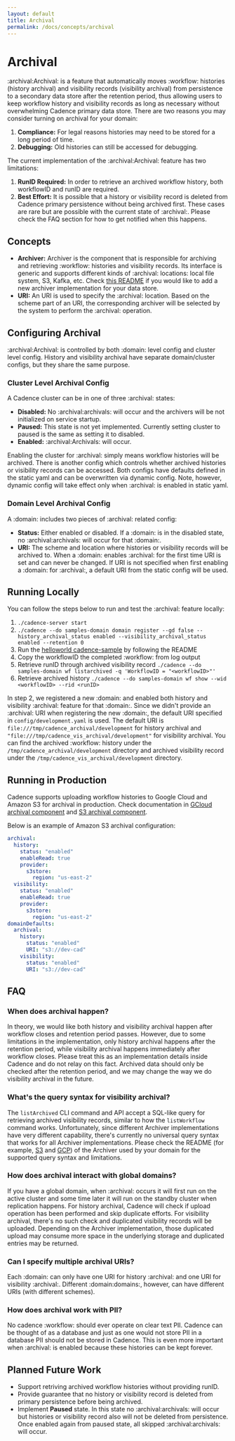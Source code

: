 ```yaml
---
layout: default
title: Archival
permalink: /docs/concepts/archival
---
```


# Archival

:archival:Archival: is a feature that automatically moves :workflow: histories (history archival) and visibility records (visibility archival) from persistence to a secondary data store after the retention period, thus allowing users to keep workflow history and visibility records as long as necessary without overwhelming Cadence primary data store. There are two reasons you may consider turning on archival for your domain:
1. **Compliance:** For legal reasons histories may need to be stored for a long period of time.
2. **Debugging:** Old histories can still be accessed for debugging.

The current implementation of the :archival:Archival: feature has two limitations:
1. **RunID Required:** In order to retrieve an archived workflow history, both workflowID and runID are required.
2. **Best Effort:** It is possible that a history or visibility record is deleted from Cadence primary persistence without being archived first. These cases are rare but are possible with the current state of :archival:. Please check the FAQ section for how to get notified when this happens.

## Concepts

- **Archiver:** Archiver is the component that is responsible for archiving and retrieving :workflow: histories and visibility records.  Its interface is generic and supports different kinds of :archival: locations: local file system, S3, Kafka, etc. Check [this README](https://github.com/uber/cadence/blob/master/common/archiver/README.md) if you would like to add a new archiver implementation for your data store.
- **URI:** An URI is used to specify the :archival: location. Based on the scheme part of an URI, the corresponding archiver will be selected by the system to perform the :archival: operation.

## Configuring Archival

:archival:Archival: is controlled by both :domain: level config and cluster level config. History and visibility archival have separate domain/cluster configs, but they share the same purpose.

### Cluster Level Archival Config

A Cadence cluster can be in one of three :archival: states:
  * **Disabled:** No :archival:archivals: will occur and the archivers will be not initialized on service startup.
  * **Paused:** This state is not yet implemented. Currently setting cluster to paused is the same as setting it to disabled.
  * **Enabled:** :archival:Archivals: will occur.

Enabling the cluster for :archival: simply means workflow histories will be archived. There is another config which controls whether archived histories or visibility records can be accessed. Both configs have defaults defined in the static yaml and can be overwritten via dynamic config. Note, however, dynamic config will take effect only when :archival: is enabled in static yaml.

### Domain Level Archival Config

A :domain: includes two pieces of :archival: related config:
  * **Status:** Either enabled or disabled. If a :domain: is in the disabled state, no :archival:archivals: will occur for that :domain:.
  * **URI:** The scheme and location where histories or visibility records will be archived to. When a :domain: enables :archival: for the first time URI is set and can never be changed. If URI is not specified when first enabling a :domain: for :archival:, a default URI from the static config will be used.

## Running Locally

You can follow the steps below to run and test the :archival: feature locally:
1. `./cadence-server start`
2. `./cadence --do samples-domain domain register --gd false --history_archival_status enabled --visibility_archival_status enabled --retention 0`
3. Run the [helloworld cadence-sample](https://github.com/uber-common/cadence-samples) by following the README
4. Copy the workflowID the completed :workflow: from log output
5. Retrieve runID through archived visibility record `./cadence --do samples-domain wf listarchived -q 'WorkflowID = "<workflowID>"'`
6. Retrieve archived history `./cadence --do samples-domain wf show --wid <workflowID> --rid <runID>`

In step 2, we registered a new :domain: and enabled both history and visibility :archival: feature for that :domain:. Since we didn't provide an :archival: URI when registering the new :domain:, the default URI specified in `config/development.yaml` is used. The default URI is `file:///tmp/cadence_archival/development` for history archival and `"file:///tmp/cadence_vis_archival/development"` for visibility archival. You can find the archived :workflow: history under the `/tmp/cadence_archival/development` directory and archived visibility record under the `/tmp/cadence_vis_archival/development` directory.

## Running in Production
Cadence supports uploading workflow histories to Google Cloud and Amazon S3 for archival in production.
Check documentation in [GCloud archival component](https://github.com/uber/cadence/tree/master/common/archiver/gcloud) and [S3 archival component](https://github.com/uber/cadence/tree/master/common/archiver/s3store).

Below is an example of Amazon S3 archival configuration:
```yaml 
archival:
  history:
    status: "enabled"
    enableRead: true
    provider:
      s3store:
        region: "us-east-2"
  visibility:
    status: "enabled"
    enableRead: true
    provider:
      s3store:
        region: "us-east-2"
domainDefaults:
  archival:
    history:
      status: "enabled"
      URI: "s3://dev-cad"
    visibility:
      status: "enabled"
      URI: "s3://dev-cad"
```

## FAQ

### When does archival happen?
In theory, we would like both history and visibility archival happen after workflow closes and retention period passes. However, due to some limitations in the implementation, only history archival happens after the retention period, while visibility archival happens immediately after workflow closes. Please treat this as an implementation details inside Cadence and do not relay on this fact. Archived data should only be checked after the retention period, and we may change the way we do visibility archival in the future.

### What's the query syntax for visibility archival?
The `listArchived` CLI command and API accept a SQL-like query for retrieving archived visibility records, similar to how the `listWorkflow` command works. Unfortunately, since different Archiver implementations have very different capability, there's currently no universal query syntax that works for all Archiver implementations. Please check the README (for example, [S3](https://github.com/uber/cadence/tree/master/common/archiver/s3store) and [GCP](https://github.com/uber/cadence/tree/master/common/archiver/gcloud)) of the Archiver used by your domain for the supported query syntax and limitations.

### How does archival interact with global domains?
If you have a global domain, when :archival: occurs it will first run on the active cluster and some time later it will run on the standby cluster when replication happens.
For history archival, Cadence will check if upload operation has been performed and skip duplicate efforts. 
For visibility archival, there's no such check and duplicated visibility records will be uploaded. Depending on the Archiver implementation, those duplicated upload may consume more space in the underlying storage and duplicated entries may be returned. 

### Can I specify multiple archival URIs?
Each :domain: can only have one URI for history :archival: and one URI for visibility :archival:. Different :domain:domains:, however, can have different URIs (with different schemes).

### How does archival work with PII?
No cadence :workflow: should ever operate on clear text PII. Cadence can be thought of as a database and just as one would not store PII in a database PII should not be stored in Cadence. This is even more important when :archival: is enabled because these histories can be kept forever.

## Planned Future Work
* Support retriving archived workflow histories without providing runID.
* Provide guarantee that no history or visibility record is deleted from primary persistence before being archived.
* Implement **Paused** state. In this state no :archival:archivals: will occur but histories or visibility record also will not be deleted from persistence.
Once enabled again from paused state, all skipped :archival:archivals: will occur.
